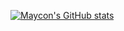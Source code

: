[![Maycon's GitHub stats](https://github-readme-stats.vercel.app/api?username=mayconabe&count_private=true?username=mayconabe?username=mayconabe&show_icons=true?username=mayconabe&show_icons=true&theme=radical)](https://github.com/mayconabe/github-readme-stats)
